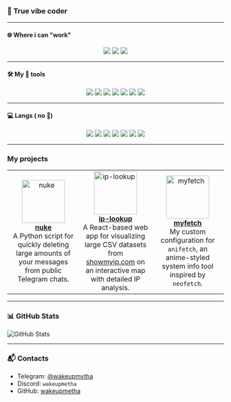 ### 🧰 True vibe coder

---

#### 🌐 Where i can "work"

<p align="center">
  <img src="https://img.shields.io/badge/Telegram-2CA5E0?style=for-the-badge&logo=telegram&logoColor=white" />
  <img src="https://img.shields.io/badge/Discord-5865F2?style=for-the-badge&logo=discord&logoColor=white" />
  <img src="https://img.shields.io/badge/Web-4285F4?style=for-the-badge&logo=google-chrome&logoColor=white" />
</p>

---

#### 🛠 My 💞 tools

<p align="center">
  <img src="https://img.shields.io/badge/ChatGPT-00A67E?logo=openai&logoColor=white&style=for-the-badge" />
  <img src="https://img.shields.io/badge/VSCode-007ACC?style=for-the-badge&logo=visualstudiocode&logoColor=white" />
  <img src="https://img.shields.io/badge/Cursor-181717?style=for-the-badge&logo=cursor&logoColor=white" />
  <img src="https://img.shields.io/badge/Trae_AI-000000?style=for-the-badge&logoColor=white" />
  <img src="https://img.shields.io/badge/Deepseek-4B0082?style=for-the-badge&logo=deepin&logoColor=white" />
  <img src="https://img.shields.io/badge/Claude_4-FFA500?style=for-the-badge&logo=anthropic&logoColor=white" />
  <img src="https://img.shields.io/badge/GitHub-181717?style=for-the-badge&logo=github&logoColor=white" />
</p>

---

#### 💻 Langs ( no 🧢)

<p align="center">
<p align="center"> <img src="https://img.shields.io/badge/Python-3670A0?style=for-the-badge&logo=python&logoColor=white" /> <img src="https://img.shields.io/badge/React-20232A?style=for-the-badge&logo=react&logoColor=61DAFB" /> <img src="https://img.shields.io/badge/Node.js-339933?style=for-the-badge&logo=nodedotjs&logoColor=white" /> <img src="https://img.shields.io/badge/TypeScript-3178C6?style=for-the-badge&logo=typescript&logoColor=white" /> <img src="https://img.shields.io/badge/CSS3-1572B6?style=for-the-badge&logo=css3&logoColor=white" /> <img src="https://img.shields.io/badge/Docker-2496ED?style=for-the-badge&logo=docker&logoColor=white" /> <img src="https://img.shields.io/badge/SQL-4479A1?style=for-the-badge&logo=mysql&logoColor=white" /> </p>

</p>

---

### My projects

<table>
  <tr>
    <td align="center" width="33%">
      <a href="https://github.com/wakeupmetha/nuke">
        <img src="https://durka.lol/YlROshJ" width="100" alt="nuke"/><br />
        <strong>nuke</strong>
      </a>
      <br />
      A Python script for quickly deleting large amounts of your messages from public Telegram chats.
    </td>
    <td align="center" width="33%">
      <a href="https://github.com/wakeupmetha/ip-lookup">
        <img src="https://durka.lol/BQJMPkB" width="100" alt="ip-lookup"/><br />
        <strong>ip-lookup</strong>
      </a>
      <br />
      A React-based web app for visualizing large CSV datasets from <a href="https://www.showmyip.com/bulk-ip-lookup/" target="_blank">showmyip.com</a> on an interactive map with detailed IP analysis.
    </td>
    <td align="center" width="33%">
      <a href="https://github.com/wakeupmetha/myfetch">
        <img src="https://durka.lol/X3WXTlH" width="100" alt="myfetch"/><br />
        <strong>myfetch</strong>
      </a>
      <br />
      My custom configuration for <code>anifetch</code>, an anime-styled system info tool inspired by <code>neofetch</code>.
    </td>
  </tr>
</table>





---

### 📊 GitHub Stats

![GitHub Stats](https://github-readme-stats.vercel.app/api?username=wakeupmetha\&show_icons=true\&theme=tokyonight)

---

### 📬 Contacts

* Telegram: [@wakeupmvtha](https://t.me/wakemeuprobot)
* Discord: `wakeupmetha`
* GitHub: [wakeupmetha](https://github.com/wakeupmetha)
